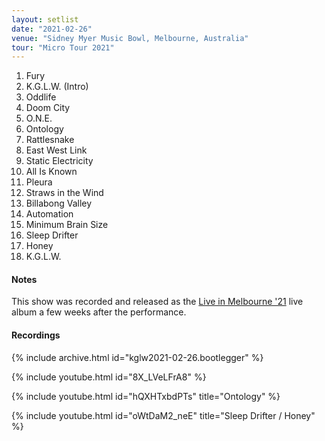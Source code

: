 ```yaml
---
layout: setlist
date: "2021-02-26"
venue: "Sidney Myer Music Bowl, Melbourne, Australia"
tour: "Micro Tour 2021"
---
```



 1. Fury
 2. K.G.L.W. (Intro)
 3. Oddlife
 4. Doom City
 5. O.N.E.
 6. Ontology
 7. Rattlesnake
 8. East West Link
 9. Static Electricity
10. All Is Known
11. Pleura
12. Straws in the Wind
13. Billabong Valley
14. Automation
15. Minimum Brain Size
16. Sleep Drifter
17. Honey
18. K.G.L.W.


#### Notes

This show was recorded and released as the [Live in Melbourne '21](/releases/live-in-melbourne-2021/) live album a few weeks after the performance.


#### Recordings

{% include archive.html id="kglw2021-02-26.bootlegger" %}

{% include youtube.html id="8X_LVeLFrA8" %}

{% include youtube.html id="hQXHTxbdPTs" title="Ontology" %}

{% include youtube.html id="oWtDaM2_neE" title="Sleep Drifter / Honey" %}

